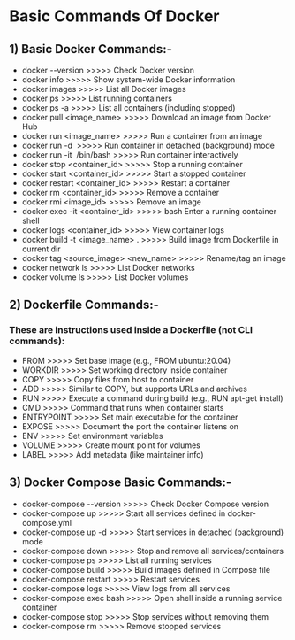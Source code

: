 # Basic Commands Of Docker
## 1) Basic Docker Commands:-
* docker --version	>>>>> Check Docker version
* docker info	 >>>>> Show system-wide Docker information
* docker images	 >>>>> List all Docker images
* docker ps	 >>>>> List running containers
* docker ps -a	>>>>> List all containers (including stopped)
* docker pull <image_name>  >>>>> Download an image from Docker Hub
* docker run <image_name>	>>>>> Run a container from an image
* docker run -d <image>	 >>>>> Run container in detached (background) mode
* docker run -it <image> /bin/bash >>>>>  Run container interactively
* docker stop <container_id> >>>>> Stop a running container
* docker start <container_id>	>>>>>  Start a stopped container
* docker restart <container_id>	 >>>>> Restart a container
* docker rm <container_id>	>>>>> Remove a container
* docker rmi <image_id>	 >>>>>  Remove an image
* docker exec -it <container_id> >>>>> bash	Enter a running container shell
* docker logs <container_id>	>>>>> View container logs
* docker build -t <image_name> .	>>>>> Build image from Dockerfile in current dir
* docker tag <source_image> <new_name> >>>>>  Rename/tag an image
* docker network ls	 >>>>> List Docker networks
* docker volume ls	 >>>>> List Docker volumes

## 2) Dockerfile Commands:-
### These are instructions used inside a Dockerfile (not CLI commands):
* FROM	>>>>> Set base image (e.g., FROM ubuntu:20.04)
* WORKDIR	>>>>> Set working directory inside container
* COPY	>>>>> Copy files from host to container
* ADD	 >>>>> Similar to COPY, but supports URLs and archives
* RUN	>>>>> Execute a command during build (e.g., RUN apt-get install)
* CMD	>>>>> Command that runs when container starts
* ENTRYPOINT >>>>>	Set main executable for the container
* EXPOSE	>>>>> Document the port the container listens on
* ENV	>>>>> Set environment variables
* VOLUME >>>>> Create mount point for volumes
* LABEL	>>>>> Add metadata (like maintainer info)

## 3) Docker Compose Basic Commands:-
* docker-compose --version >>>>>	Check Docker Compose version
* docker-compose up	  >>>>> Start all services defined in docker-compose.yml
* docker-compose up -d	  >>>>> Start services in detached (background) mode
* docker-compose down	  >>>>> Stop and remove all services/containers
* docker-compose ps	 >>>>> List all running services
* docker-compose build	 >>>>> Build images defined in Compose file
* docker-compose restart	>>>>> Restart services
* docker-compose logs	 >>>>> View logs from all services
* docker-compose exec <service> bash	>>>>> Open shell inside a running service container
* docker-compose stop	 >>>>> Stop services without removing them
* docker-compose rm	 >>>>> Remove stopped services





